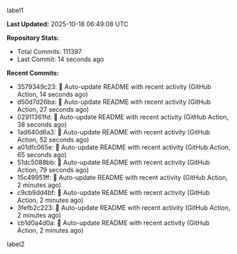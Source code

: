
label1 
<!-- ACTIVITY_START -->
**Last Updated:** 2025-10-18 06:49:08 UTC

**Repository Stats:**
- Total Commits: 111397
- Last Commit: 14 seconds ago

**Recent Commits:**
- 3579349c23: 🤖 Auto-update README with recent activity (GitHub Action, 14 seconds ago)
- d50d7d26ba: 🤖 Auto-update README with recent activity (GitHub Action, 27 seconds ago)
- 02911361fd: 🤖 Auto-update README with recent activity (GitHub Action, 38 seconds ago)
- 1ad640d6a3: 🤖 Auto-update README with recent activity (GitHub Action, 52 seconds ago)
- a01dfc065e: 🤖 Auto-update README with recent activity (GitHub Action, 65 seconds ago)
- 51dc5088bb: 🤖 Auto-update README with recent activity (GitHub Action, 79 seconds ago)
- 15c49951ff: 🤖 Auto-update README with recent activity (GitHub Action, 2 minutes ago)
- c9cb9dd4bf: 🤖 Auto-update README with recent activity (GitHub Action, 2 minutes ago)
- 3fefb2c223: 🤖 Auto-update README with recent activity (GitHub Action, 2 minutes ago)
- cb1d0a4d0a: 🤖 Auto-update README with recent activity (GitHub Action, 2 minutes ago)
<!-- ACTIVITY_END -->

label2
